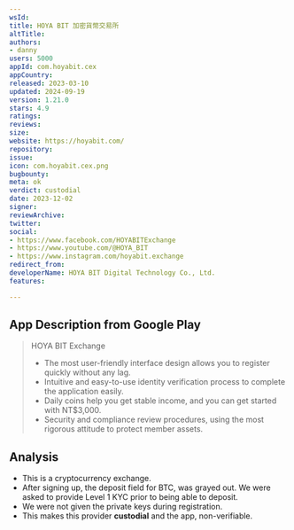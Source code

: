 ```yaml
---
wsId: 
title: HOYA BIT 加密貨幣交易所
altTitle: 
authors:
- danny
users: 5000
appId: com.hoyabit.cex
appCountry: 
released: 2023-03-10
updated: 2024-09-19
version: 1.21.0
stars: 4.9
ratings: 
reviews: 
size: 
website: https://hoyabit.com/
repository: 
issue: 
icon: com.hoyabit.cex.png
bugbounty: 
meta: ok
verdict: custodial
date: 2023-12-02
signer: 
reviewArchive: 
twitter: 
social:
- https://www.facebook.com/HOYABITExchange
- https://www.youtube.com/@HOYA_BIT
- https://www.instagram.com/hoyabit.exchange
redirect_from: 
developerName: HOYA BIT Digital Technology Co., Ltd.
features: 

---
```


## App Description from Google Play

  > HOYA BIT Exchange
  > - The most user-friendly interface design allows you to register quickly without any lag.
  > - Intuitive and easy-to-use identity verification process to complete the application easily.
  > - Daily coins help you get stable income, and you can get started with NT$3,000.
  > - Security and compliance review procedures, using the most rigorous attitude to protect member assets.

## Analysis

- This is a cryptocurrency exchange. 
- After signing up, the deposit field for BTC, was grayed out. We were asked to provide Level 1 KYC prior to being able to deposit. 
- We were not given the private keys during registration. 
- This makes this provider **custodial** and the app, non-verifiable.